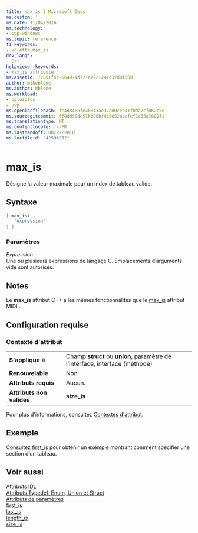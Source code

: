 ```yaml
---
title: max_is | Microsoft Docs
ms.custom: ''
ms.date: 11/04/2016
ms.technology:
- cpp-windows
ms.topic: reference
f1_keywords:
- vc-attr.max_is
dev_langs:
- C++
helpviewer_keywords:
- max_is attribute
ms.assetid: 7c851f5c-6649-4d77-a792-247c37d8f560
author: mikeblome
ms.author: mblome
ms.workload:
- cplusplus
- uwp
ms.openlocfilehash: fc4d8486fe48841ae37ad0ceb41f0da7cfd62c5e
ms.sourcegitcommit: 6f8dd98de57bb80bf4c9852abafef1c35a7600f1
ms.translationtype: MT
ms.contentlocale: fr-FR
ms.lasthandoff: 08/22/2018
ms.locfileid: "42596252"
---
```

# <a name="maxis"></a>max_is

Désigne la valeur maximale pour un index de tableau valide.

## <a name="syntax"></a>Syntaxe

```cpp
[ max_is(
   "expression"
) ]
```

### <a name="parameters"></a>Paramètres

*Expression*  
Une ou plusieurs expressions de langage C. Emplacements d’arguments vide sont autorisés.

## <a name="remarks"></a>Notes

Le **max_is** attribut C++ a les mêmes fonctionnalités que le [max_is](http://msdn.microsoft.com/library/windows/desktop/aa367074) attribut MIDL.

## <a name="requirements"></a>Configuration requise

### <a name="attribute-context"></a>Contexte d'attribut

|||
|-|-|
|**S'applique à**|Champ **struct** ou **union**, paramètre de l’interface, interface (méthode)|
|**Renouvelable**|Non|
|**Attributs requis**|Aucun.|
|**Attributs non valides**|**size_is**|

Pour plus d'informations, consultez [Contextes d'attribut](../windows/attribute-contexts.md).

## <a name="example"></a>Exemple

Consultez [first_is](../windows/first-is.md) pour obtenir un exemple montrant comment spécifier une section d’un tableau.

## <a name="see-also"></a>Voir aussi

[Attributs IDL](../windows/idl-attributes.md)  
[Attributs Typedef, Enum, Union et Struct](../windows/typedef-enum-union-and-struct-attributes.md)  
[Attributs de paramètres](../windows/parameter-attributes.md)  
[first_is](../windows/first-is.md)  
[last_is](../windows/last-is.md)  
[length_is](../windows/length-is.md)  
[size_is](../windows/size-is.md)  